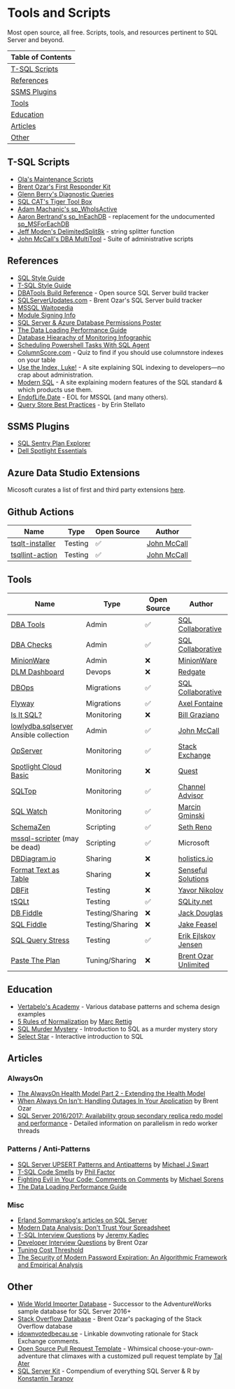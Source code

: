 # Tools and Scripts

Most open source, all free. Scripts, tools, and resources pertinent to SQL Server and beyond.

| **Table of Contents** |
| --------------------- |
| [T-SQL Scripts](#t-sql-scripts) |
| [References](#references) |
| [SSMS Plugins](#ssms-plugins) |
| [Tools](#tools) |
| [Education](#education) |
| [Articles](#articles) |
| [Other](#other) |

## T-SQL Scripts

- [Ola's Maintenance Scripts](https://github.com/olahallengren/sql-server-maintenance-solution)
- [Brent Ozar's First Responder Kit](https://github.com/BrentOzarULTD/SQL-Server-First-Responder-Kit)
- [Glenn Berry's Diagnostic Queries](https://www.sqlskills.com/blogs/glenn/category/dmv-queries/)
- [SQL CAT's Tiger Tool Box](https://github.com/Microsoft/tigertoolbox)
- [Adam Machanic's sp_WhoIsActive](http://whoisactive.com/downloads/)
- [Aaron Bertrand's sp_InEachDB](https://github.com/BrentOzarULTD/SQL-Server-First-Responder-Kit/blob/dev/sp_ineachdb.sql) - replacement for the undocumented [sp_MSForEachDB](http://sqlblog.com/blogs/aaron_bertrand/archive/2010/12/29/a-more-reliable-and-more-flexible-sp-msforeachdb.aspx)
- [Jeff Moden's DelimitedSplit8k](http://www.sqlservercentral.com/articles/Tally+Table/72993/) - string splitter function
- [John McCall's DBA MultiTool](https://dba-multitool.org) - Suite of administrative scripts

## References

- [SQL Style Guide](http://www.sqlstyle.guide/)
- [T-SQL Style Guide](https://lowlydba.github.io/tsqlstyle.guide/)
- [DBATools Build Reference](https://sqlcollaborative.github.io/builds) - Open source SQL Server build tracker
- [SQLServerUpdates.com](https://sqlserverupdates.com/) - Brent Ozar's SQL Server build tracker
- [MSSQL Waitopedia](https://www.spotlightessentials.com/public/waitopedia)
- [Module Signing Info](https://modulesigning.info/)
- [SQL Server & Azure Database Permissions Poster](https://github.com/microsoft/sql-server-samples/tree/master/samples/features/security/permissions-posters)
- [The Data Loading Performance Guide](https://docs.microsoft.com/en-us/previous-versions/sql/sql-server-2008/dd425070(v=sql.100))
- [Database Hiearachy of Monitoring Infographic](https://www.lowlydba.com/database-hierarchy-of-monitoring/)
- [Scheduling Powershell Tasks With SQL Agent](https://dbatools.io/agent/)
- [ColumnScore.com](https://columnscore.com/) - Quiz to find if you should use columnstore indexes on your table
- [Use the Index, Luke!](https://use-the-index-luke.com/) - A site explaining SQL indexing to developers—no crap about administration.
- [Modern SQL](https://modern-sql.com/) - A site explaining modern features of the SQL standard & which products use them.
- [EndofLife.Date](https://endoflife.date/mssqlserver) - EOL for MSSQL (and many others).
- [Query Store Best Practices](https://www.sqlskills.com/blogs/erin/query-store-best-practices/) - by Erin Stellato

## SSMS Plugins

- [SQL Sentry Plan Explorer](https://www.sentryone.com/plan-explorer/)
- [Dell Spotlight Essentials](https://www.spotlightessentials.com/spotlight-extensions)

## Azure Data Studio Extensions

Micosoft curates a list of first and third party extensions [here][ads-extensions].

## Github Actions

| Name | Type | Open Source | Author |
| ---- | ---- | ----------- | ------ |
| [tsqlt-installer][tsqlt-installer] | Testing | ✅ | [John McCall](https://github.com/lowlydba) |
| [tsqllint-action][tsqllint-action] | Testing | ✅ | [John McCall](https://github.com/lowlydba) |

## Tools

| Name | Type | Open Source | Author |
| ---- | ---- | ----------- | ------ |
| [DBA Tools](https://dbatools.io) | Admin | ✅ | [SQL Collaborative](https://dbatools.io/team/) |
| [DBA Checks](https://dbachecks.io) | Admin | ✅ | [SQL Collaborative](https://dbatools.io/team/) |
| [MinionWare](http://www.minionware.net/) | Admin | ❌ | [MinionWare](http://www.minionware.net/meet-the-team/)|
| [DLM Dashboard](http://www.red-gate.com/products/dlm/dlm-dashboard/) | Devops | ❌ | [Redgate](https://www.red-gate.com/) |
| [DBOps](https://github.com/sqlcollaborative/dbops) | Migrations | ✅ | [SQL Collaborative](https://dbatools.io/team/) |
| [Flyway](https://flywaydb.org/) | Migrations | ✅ | [Axel Fontaine](https://axelfontaine.com/) |
| [Is It SQL?][isitsql] | Monitoring | ❌ | [Bill Graziano](http://www.scalesql.com/about.html) |
| [lowlydba.sqlserver](https://github.com/lowlydba/lowlydba.sqlserver) Ansible collection | Admin | ✅ | [John McCall](https://github.com/lowlydba)
| [OpServer](https://github.com/opserver/Opserver) | Monitoring | ✅ | [Stack Exchange](https://opserver.github.io/Opserver/) |
| [Spotlight Cloud Basic](https://www.spotlightcloud.io/pricing) | Monitoring | ❌ | [Quest](https://www.quest.com/) |
| [SQLTop](https://github.com/channeladvisor/sqltop) | Monitoring | ✅ | [Channel Advisor](https://www.channeladvisor.com/)
| [SQL Watch](https://sqlwatch.io/) | Monitoring | ✅ | [Marcin Gminski](https://marcin.gminski.net/) |
| [SchemaZen][schemazen] | Scripting | ✅ | [Seth Reno](https://github.com/sethreno) |
| [mssql-scripter](https://github.com/Microsoft/sql-xplat-cli/) (may be dead) | Scripting | ✅ | Microsoft |
| [DBDiagram.io](https://dbdiagram.io/) | Sharing | ❌ | [holistics.io](https://www.holistics.io) |
| [Format Text as Table](https://senseful.github.io/text-table/) | Sharing | ❌ | [Senseful Solutions](https://senseful.github.io/) |
| [DBFit][dbfit] | Testing | ❌ | [Yavor Nikolov](https://javornikolov.wordpress.com/) |
| [tSQLt][tsqlt] | Testing | ✅ | [SQLity.net](https://sqlity.net/) |
| [DB Fiddle](https://dbfiddle.uk/) | Testing/Sharing | ❌ | [Jack Douglas](https://douglastechnology.co.uk/) |
| [SQL Fiddle][fiddle] | Testing/Sharing | ❌ | [Jake Feasel](http://stackoverflow.com/users/808921/jake-feasel) |
| [SQL Query Stress](https://github.com/ErikEJ/SqlQueryStress) | Testing | ✅ | [Erik Ejlskov Jensen](https://erikej.github.io/)
| [Paste The Plan](https://pastetheplan.com/) | Tuning/Sharing | ❌ | [Brent Ozar Unlimited](https://www.brentozar.com/)

## Education

- [Vertabelo's Academy](https://www.vertabelo.com/academy/) - Various database patterns and schema design examples
- [5 Rules of Normalization][normrules] by [Marc Rettig][marc]
- [SQL Murder Mystery](https://mystery.knightlab.com/) - Introduction to SQL as a murder mystery story
- [Select Star](https://selectstarsql.com/) - Interactive introduction to SQL

## Articles

### AlwaysOn

- [The AlwaysOn Health Model Part 2 - Extending the Health Model][alwaysonhealth]
- [When Always On Isn't: Handling Outages In Your Application](https://www.brentozar.com/archive/2017/01/always-isnt-handling-outages-application/) by Brent Ozar
- [SQL Server 2016/2017: Availability group secondary replica redo model and performance](https://blogs.msdn.microsoft.com/sql_server_team/sql-server-20162017-availability-group-secondary-replica-redo-model-and-performance/) - Detailed information on parallelism in redo worker threads

### Patterns / Anti-Patterns

- [SQL Server UPSERT Patterns and Antipatterns][upsert] by [Michael J Swart][swart]
- [T-SQL Code Smells][smelly] by [Phil Factor][phil]
- [Fighting Evil in Your Code: Comments on Comments](https://www.red-gate.com/simple-talk/opinion/opinion-pieces/fighting-evil-code-comments-comments/) by [Michael Sorens](https://www.red-gate.com/simple-talk/author/michael-sorens/)
- [The Data Loading Performance Guide][dlpg]

### Misc

- [Erland Sommarskog's articles on SQL Server](http://sommarskog.se/)
- [Modern Data Analysis: Don't Trust Your Spreadsheet][betterment]
- [T-SQL Interview Questions](https://www.mssqltips.com/sqlservertip/1450/sql-server-developer-tsql-interview-questions/) by [Jeremy Kadlec](https://www.mssqltips.com/sqlserverauthor/38/jeremy-kadlec/)
- [Developer Interview Questions](https://www.brentozar.com/archive/2009/06/top-10-developer-interview-questions-about-sql-server/) by Brent Ozar
- [Tuning Cost Threshold](http://sqlblog.com/blogs/jonathan_kehayias/archive/2010/01/19/tuning-cost-threshold-of-parallelism-from-the-plan-cache.aspx)
- [The Security of Modern Password Expiration: An Algorithmic Framework and Empirical Analysis](https://www.cs.unc.edu/~reiter/papers/2010/CCS.pdf)

## Other

- [Wide World Importer Database][wwi] - Successor to the AdventureWorks sample database for SQL Server 2016+
- [Stack Overflow Database][so-db] - Brent Ozar's packaging of the Stack Overflow database
- [idownvotedbecau.se][idvb] - Linkable downvoting rationale for Stack Exchange comments.
- [Open Source Pull Request Template][pr-template] - Whimsical choose-your-own-adventure that climaxes with a customized pull request template by [Tal Ater][tal]
- [SQL Server Kit][ssk] - Compendium of everything SQL Server & R by [Konstantin Taranov][konstantin]

[ads-extensions]: https://github.com/Microsoft/azuredatastudio/wiki/List-of-Extensions
[alwaysonhealth]: https://techcommunity.microsoft.com/t5/SQL-Server/The-AlwaysOn-Health-Model-Part-2-Extending-the-Health-Model/ba-p/384043?advanced=false&collapse_discussion=true&q=the%20alwayson%20health%20model&search_type=thread
[betterment]: https://www.betterment.com/resources/inside-betterment/engineering/modern-data-analysis-dont-trust-your-spreadsheet/
[dbfit]: http://www.methodsandtools.com/tools/dbfit.php
[dlpg]: https://docs.microsoft.com/en-us/previous-versions/sql/sql-server-2008/dd425070(v=sql.100)
[fiddle]: http://sqlfiddle.com/
[idvb]: http://idownvotedbecau.se/
[isitsql]: http://www.scalesql.com/isitsql/
  "Is It SQL?"
[konstantin]: https://github.com/ktaranov
[marc]: http://marcrettig.me/data-normalization-poster-1989/
  "Marc Rettig"
[normrules]: /rettigNormalizationPoster.pdf
  "5 Rules of Normalization"
[pr-template]: https://www.talater.com/open-source-templates/#/
[schemazen]: https://github.com/sethreno/schemazen#schemazen---script-and-create-sql-server-objects-quickly
[smelly]: https://www.red-gate.com/simple-talk/sql/t-sql-programming/sql-code-smells/
[so-db]: https://www.brentozar.com/archive/2015/10/how-to-download-the-stack-overflow-database-via-bittorrent/
[ssk]: https://github.com/ktaranov/sqlserver-kit
[swart]: https://michaeljswart.com/about/
[tal]: https://twitter.com/TalAter
[tsqllint-action]: https://github.com/lowlydba/tsqllint-action
[tsqlt]: https://tsqlt.org/
[tsqlt-installer]: https://github.com/lowlydba/tsqlt-installer
[upsert]: https://michaeljswart.com/2017/07/sql-server-upsert-patterns-and-antipatterns/
[phil]: https://www.red-gate.com/simple-talk/author/phil-factor/
[wwi]: https://github.com/Microsoft/sql-server-samples
